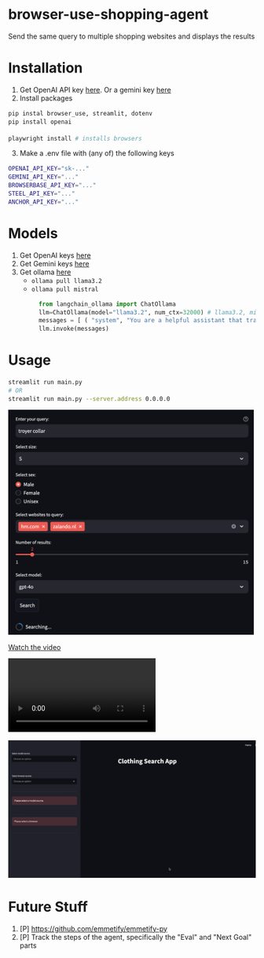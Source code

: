 # browser-use-shopping-agent
Send the same query to multiple shopping websites and displays the results

# Installation
1. Get OpenAI API key [here](https://platform.openai.com/settings/organization/usage). Or a gemini key [here](https://console.cloud.google.com/apis/api/generativelanguage.googleapis.com/metrics)
2. Install packages
```bash
pip instal browser_use, streamlit, dotenv
pip install openai

playwright install # installs browsers
```
3. Make a .env file with (any of) the following keys
```bash
OPENAI_API_KEY="sk-..."
GEMINI_API_KEY="..."
BROWSERBASE_API_KEY="..."
STEEL_API_KEY="..."
ANCHOR_API_KEY="..."
```

# Models
1. Get OpenAI keys [here](https://platform.openai.com/api-keys)
2. Get Gemini keys [here](https://console.cloud.google.com/apis/api/generativelanguage.googleapis.com/metrics)
3. Get ollama [here](https://ollama.com/search?c=tools)
    - `ollama pull llama3.2`
    - `ollama pull mistral`
      ```python
        from langchain_ollama import ChatOllama
        llm=ChatOllama(model="llama3.2", num_ctx=32000) # llama3.2, mistral
        messages = [ ( "system", "You are a helpful assistant that translates English to French. Translate the user sentence.", ), ("human", "I love programming."), ]
        llm.invoke(messages)
      ```

# Usage
```bash
streamlit run main.py
# OR
streamlit run main.py --server.address 0.0.0.0
```

<img src="./assets/streamlit.png" alt="StreamLit - Clothing Search App" width="500"/>

[Watch the video](https://github.com/prerakmody/browser-use-shopping-agent/blob/main/assets/streamlit-video.mp4)

![Watch the video](https://github.com/prerakmody/browser-use-shopping-agent/blob/main/assets/streamlit-video.webm)

[![Watch the video](https://raw.githubusercontent.com/prerakmody/browser-use-shopping-agent/main/assets/streamlit-video.png)](https://raw.githubusercontent.com/prerakmody/browser-use-shopping-agent/main/assets/streamlit-video.mp4)

# Future Stuff
1. [P] https://github.com/emmetify/emmetify-py
2. [P] Track the steps of the agent, specifically the "Eval" and "Next Goal" parts